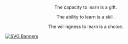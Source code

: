 <p align="center">
The capacity to learn is a gift.
</p>
<p align="center">
The ability to learn is a skill.
</p>
<p align="center">
The willingness to learn is a choice.
</p>

[![SVG Banners](https://svg-banners.vercel.app/api?type=luminance&text1=⚡%20NBP%20⚡&width=1000&height=200)](https://github.com/Akshay090/svg-banners)

